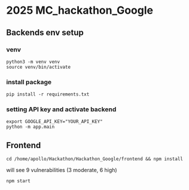 ﻿# 2025 MC_hackathon_Google

## Backends env setup

### venv
```
python3 -m venv venv
source venv/bin/activate
```

### install package
```
pip install -r requirements.txt
```

### setting API key and activate backend
```
export GOOGLE_API_KEY="YOUR_API_KEY"
python -m app.main
```

## Frontend

```
cd /home/apollo/Hackathon/Hackathon_Google/frontend && npm install
```

will see 9 vulnerabilities (3 moderate, 6 high)

```
npm start
```